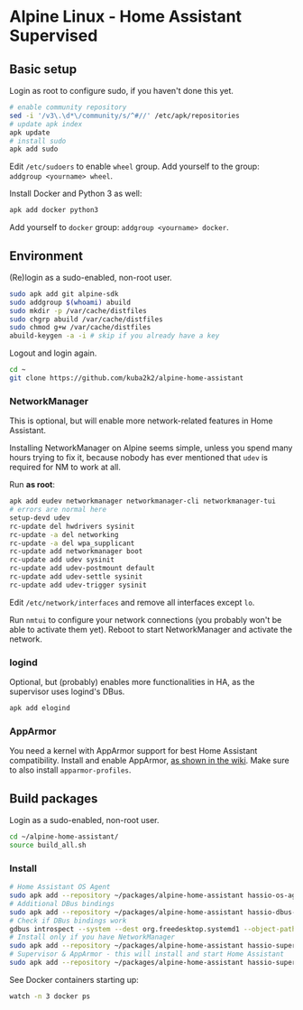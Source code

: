 # Alpine Linux - Home Assistant Supervised

## Basic setup

Login as root to configure sudo, if you haven't done this yet.

```bash
# enable community repository
sed -i '/v3\.\d*\/community/s/^#//' /etc/apk/repositories
# update apk index
apk update
# install sudo
apk add sudo
```

Edit `/etc/sudoers` to enable `wheel` group. Add yourself to the group: `addgroup <yourname> wheel`.

Install Docker and Python 3 as well:
```bash
apk add docker python3
```

Add yourself to `docker` group: `addgroup <yourname> docker`.

## Environment

(Re)login as a sudo-enabled, non-root user.

```bash
sudo apk add git alpine-sdk
sudo addgroup $(whoami) abuild
sudo mkdir -p /var/cache/distfiles
sudo chgrp abuild /var/cache/distfiles
sudo chmod g+w /var/cache/distfiles
abuild-keygen -a -i # skip if you already have a key
```

Logout and login again.

```bash
cd ~
git clone https://github.com/kuba2k2/alpine-home-assistant
```

### NetworkManager

This is optional, but will enable more network-related features in Home Assistant.

Installing NetworkManager on Alpine seems simple, unless you spend many hours trying to fix it, because nobody has ever mentioned that `udev` is required for NM to work at all.

Run **as root**:
```bash
apk add eudev networkmanager networkmanager-cli networkmanager-tui
# errors are normal here
setup-devd udev
rc-update del hwdrivers sysinit
rc-update -a del networking
rc-update -a del wpa_supplicant
rc-update add networkmanager boot
rc-update add udev sysinit
rc-update add udev-postmount default
rc-update add udev-settle sysinit
rc-update add udev-trigger sysinit
```

Edit `/etc/network/interfaces` and remove all interfaces except `lo`.

Run `nmtui` to configure your network connections (you probably won't be able to activate them yet). Reboot to start NetworkManager and activate the network.

### logind

Optional, but (probably) enables more functionalities in HA, as the supervisor uses logind's DBus.

```bash
apk add elogind
```

### AppArmor

You need a kernel with AppArmor support for best Home Assistant compatibility. Install and enable AppArmor, [as shown in the wiki](https://wiki.alpinelinux.org/wiki/AppArmor). Make sure to also install `apparmor-profiles`.

## Build packages

Login as a sudo-enabled, non-root user.

```bash
cd ~/alpine-home-assistant/
source build_all.sh
```

### Install

```bash
# Home Assistant OS Agent
sudo apk add --repository ~/packages/alpine-home-assistant hassio-os-agent
# Additional DBus bindings
sudo apk add --repository ~/packages/alpine-home-assistant hassio-dbus-openrc
# Check if DBus bindings work
gdbus introspect --system --dest org.freedesktop.systemd1 --object-path /org/freedesktop/systemd1
# Install only if you have NetworkManager
sudo apk add --repository ~/packages/alpine-home-assistant hassio-supervised-nm
# Supervisor & AppArmor - this will install and start Home Assistant
sudo apk add --repository ~/packages/alpine-home-assistant hassio-supervised
```

See Docker containers starting up:

```bash
watch -n 3 docker ps
```
